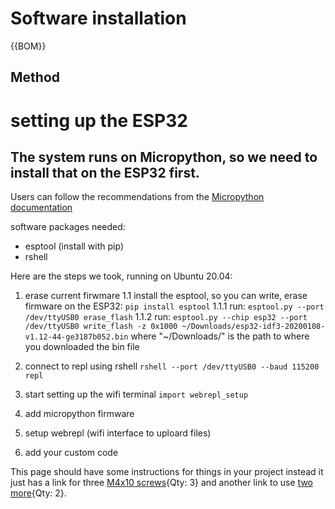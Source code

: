 [M4x10 screws]:Parts.yaml#M4x10PanSteel
# Software installation


{{BOM}}

## Method

# setting up the ESP32

## The system runs on Micropython, so we need to install that on the ESP32 first.
Users can follow the recommendations from the [Micropython documentation](http://docs.micropython.org/en/latest/)

software packages needed:
- esptool (install with pip)
- rshell 


Here are the steps we took, running on Ubuntu 20.04:
1. erase current firwmare
1.1 install the esptool, so you can write, erase firmware on the ESP32: `pip install esptool`
1.1.1 run: `esptool.py --port /dev/ttyUSB0 erase_flash`
1.1.2 run: `esptool.py --chip esp32 --port /dev/ttyUSB0 write_flash -z 0x1000 ~/Downloads/esp32-idf3-20200108-v1.12-44-ge3187b052.bin` where "~/Downloads/" is the path to where you downloaded the bin file

2. connect to repl using rshell `rshell --port /dev/ttyUSB0 --baud 115200 repl`
3. start setting up the wifi terminal `import webrepl_setup`

2. add micropython firmware
3. setup webrepl (wifi interface to uploard files)
4. add your custom code

This page should have some instructions for things in your project instead it just has a link for three [M4x10 screws]{Qty: 3} and another link to use [two more][M4x10 screws]{Qty: 2}.
